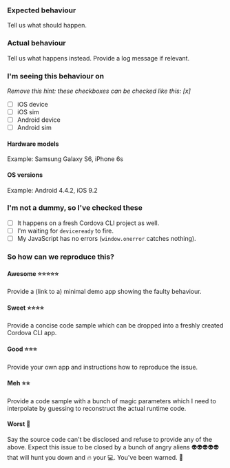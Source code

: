 ### Expected behaviour
Tell us what should happen.

### Actual behaviour
Tell us what happens instead. Provide a log message if relevant.

### I'm seeing this behaviour on
_Remove this hint: these checkboxes can be checked like this: [x]_

- [ ] iOS device
- [ ] iOS sim
- [ ] Android device
- [ ] Android sim

#### Hardware models
Example: Samsung Galaxy S6, iPhone 6s

#### OS versions
Example: Android 4.4.2, iOS 9.2

### I'm not a dummy, so I've checked these
- [ ] It happens on a fresh Cordova CLI project as well.
- [ ] I'm waiting for `deviceready` to fire.
- [ ] My JavaScript has no errors (`window.onerror` catches nothing).

### So how can we reproduce this?

#### Awesome :star::star::star::star::star:
Provide a (link to a) minimal demo app showing the faulty behaviour.

#### Sweet :star::star::star::star:
Provide a concise code sample which can be dropped into a freshly created Cordova CLI app.

#### Good :star::star::star:
Provide your own app and instructions how to reproduce the issue.

#### Meh :star::star:
Provide a code sample with a bunch of magic parameters which I need to interpolate by guessing to reconstruct the actual runtime code.

#### Worst :poop:
Say the source code can't be disclosed and refuse to provide any of the above. Expect this issue to be closed by a bunch of angry aliens :alien::alien::alien::alien::alien: that will hunt you down and :fire: your :computer:. You've been warned. :fire_engine:
